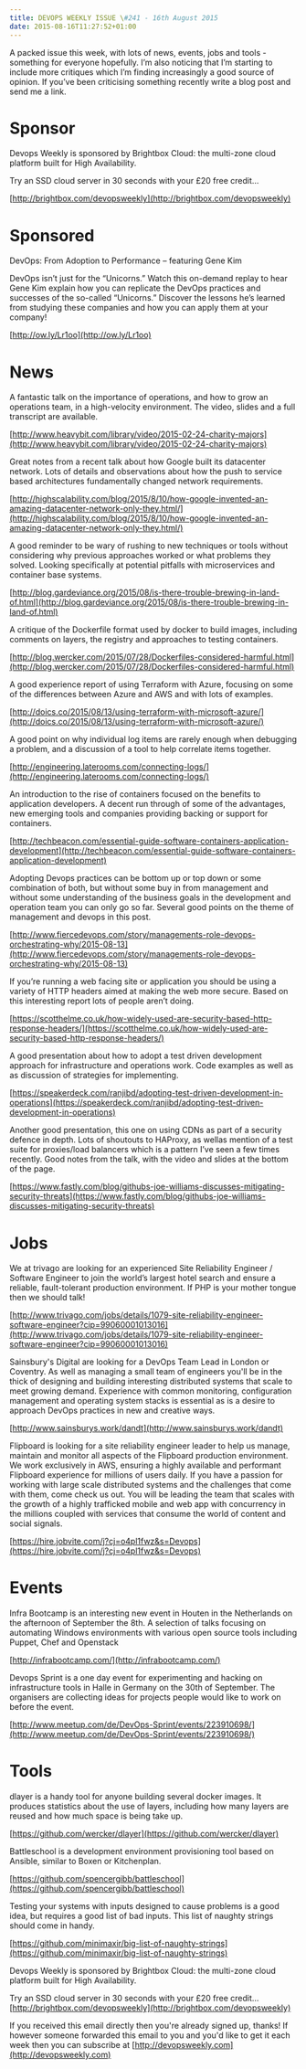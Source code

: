 ```yaml
---
title: DEVOPS WEEKLY ISSUE \#241 - 16th August 2015 
date: 2015-08-16T11:27:52+01:00
---
```


A packed issue this week, with lots of news, events, jobs and tools - something for everyone hopefully. I’m also noticing that I’m starting to include more critiques which I’m finding increasingly a good source of opinion. If you’ve been criticising something recently write a blog post and send me a link.


Sponsor
======

Devops Weekly is sponsored by Brightbox Cloud: the multi-zone cloud platform built for High Availability.

Try an SSD cloud server in 30 seconds with your £20 free credit…

[http://brightbox.com/devopsweekly](http://brightbox.com/devopsweekly)


Sponsored
========

DevOps: From Adoption to Performance – featuring Gene Kim

DevOps isn’t just for the “Unicorns.” Watch this on-demand replay to hear Gene Kim explain how you can replicate the DevOps practices and successes of the so-called “Unicorns.” Discover the lessons he’s learned from studying these companies and how you can apply them at your company!

[http://ow.ly/Lr1oo](http://ow.ly/Lr1oo)


News
====

A fantastic talk on the importance of operations, and how to grow an operations team, in a high-velocity environment. The video, slides and a full transcript are available.

[http://www.heavybit.com/library/video/2015-02-24-charity-majors](http://www.heavybit.com/library/video/2015-02-24-charity-majors)


Great notes from a recent talk about how Google built its datacenter network. Lots of details and observations about how the push to service based architectures fundamentally changed network requirements.

[http://highscalability.com/blog/2015/8/10/how-google-invented-an-amazing-datacenter-network-only-they.html/](http://highscalability.com/blog/2015/8/10/how-google-invented-an-amazing-datacenter-network-only-they.html/)


A good reminder to be wary of rushing to new techniques or tools without considering why previous approaches worked or what problems they solved. Looking specifically at potential pitfalls with microservices and container base systems.

[http://blog.gardeviance.org/2015/08/is-there-trouble-brewing-in-land-of.html](http://blog.gardeviance.org/2015/08/is-there-trouble-brewing-in-land-of.html)


A critique of the Dockerfile format used by docker to build images, including comments on layers, the registry and approaches to testing containers.

[http://blog.wercker.com/2015/07/28/Dockerfiles-considered-harmful.html](http://blog.wercker.com/2015/07/28/Dockerfiles-considered-harmful.html)


A good experience report of using Terraform with Azure, focusing on some of the differences between Azure and AWS and with lots of examples.

[http://doics.co/2015/08/13/using-terraform-with-microsoft-azure/](http://doics.co/2015/08/13/using-terraform-with-microsoft-azure/)


A good point on why individual log items are rarely enough when debugging a problem, and a discussion of a tool to help correlate items together.

[http://engineering.laterooms.com/connecting-logs/](http://engineering.laterooms.com/connecting-logs/)


An introduction to the rise of containers focused on the benefits to application developers. A decent run through of some of the advantages, new emerging tools and companies providing backing or support for containers.

[http://techbeacon.com/essential-guide-software-containers-application-development](http://techbeacon.com/essential-guide-software-containers-application-development)


Adopting Devops practices can be bottom up or top down or some combination of both, but without some buy in from management and without some understanding of the business goals in the development and operation team you can only go so far. Several good points on the theme of management and devops in this post.

[http://www.fiercedevops.com/story/managements-role-devops-orchestrating-why/2015-08-13](http://www.fiercedevops.com/story/managements-role-devops-orchestrating-why/2015-08-13)


If you’re running a web facing site or application you should be using a variety of HTTP headers aimed at making the web more secure. Based on this interesting report lots of people aren’t doing.

[https://scotthelme.co.uk/how-widely-used-are-security-based-http-response-headers/](https://scotthelme.co.uk/how-widely-used-are-security-based-http-response-headers/)


A good presentation about how to adopt a test driven development approach for infrastructure and operations work. Code examples as well as as discussion of strategies for implementing.

[https://speakerdeck.com/ranjibd/adopting-test-driven-development-in-operations](https://speakerdeck.com/ranjibd/adopting-test-driven-development-in-operations)


Another good presentation, this one on using CDNs as part of a security defence in depth. Lots of shoutouts to HAProxy, as wellas mention of a test suite for proxies/load balancers which is a pattern I’ve seen a few times recently. Good notes from the talk, with the video and slides at the bottom of the page.

[https://www.fastly.com/blog/githubs-joe-williams-discusses-mitigating-security-threats](https://www.fastly.com/blog/githubs-joe-williams-discusses-mitigating-security-threats)


Jobs
====

We at trivago are looking for an experienced Site Reliability Engineer / Software Engineer to join the world’s largest hotel search and ensure a reliable, fault-tolerant production environment. If PHP is your mother tongue then we should talk!

[http://www.trivago.com/jobs/details/1079-site-reliability-engineer-software-engineer?cip=99060001013016](http://www.trivago.com/jobs/details/1079-site-reliability-engineer-software-engineer?cip=99060001013016)


Sainsbury's Digital are looking for a DevOps Team Lead in London or Coventry. As well as managing a small team of engineers you'll be in the thick of designing and building interesting distributed systems that scale to meet growing demand. Experience with common monitoring, configuration management and operating system stacks is essential as is a desire to approach DevOps practices in new and creative ways.

[http://www.sainsburys.work/dandt](http://www.sainsburys.work/dandt)


Flipboard is looking for a site reliability engineer leader to help us manage, maintain and monitor all aspects of the Flipboard production environment. We work exclusively in AWS, ensuring a highly available and performant Flipboard experience for millions of users daily. If you have a passion for working with large scale distributed systems and the challenges that come with them, come check us out.  You will be leading the team that scales with the growth of a highly trafficked mobile and web app with concurrency in the millions coupled with services that consume the world of content and social signals.

[https://hire.jobvite.com/j?cj=o4pl1fwz&s=Devops](https://hire.jobvite.com/j?cj=o4pl1fwz&s=Devops)


Events
======

Infra Bootcamp is an interesting new event in Houten in the Netherlands on the afternoon of September the 8th. A selection of talks focusing on automating Windows environments with various open source tools including Puppet, Chef and Openstack

[http://infrabootcamp.com/](http://infrabootcamp.com/)


Devops Sprint is a one day event for experimenting and hacking on infrastructure tools in Halle in Germany on the 30th of September. The organisers are collecting ideas for projects people would like to work on before the event.

[http://www.meetup.com/de/DevOps-Sprint/events/223910698/](http://www.meetup.com/de/DevOps-Sprint/events/223910698/)


Tools
=====

dlayer is a handy tool for anyone building several docker images. It produces statistics about the use of layers, including how many layers are reused and how much space is being take up.

[https://github.com/wercker/dlayer](https://github.com/wercker/dlayer)


Battleschool is a development environment provisioning tool based on Ansible, similar to Boxen or Kitchenplan.

[https://github.com/spencergibb/battleschool](https://github.com/spencergibb/battleschool)


Testing your systems with inputs designed to cause problems is a good idea, but requires a good list of bad inputs. This list of naughty strings should come in handy.

[https://github.com/minimaxir/big-list-of-naughty-strings](https://github.com/minimaxir/big-list-of-naughty-strings)



Devops Weekly is sponsored by Brightbox Cloud: the multi-zone cloud platform built for High Availability.

Try an SSD cloud server in 30 seconds with your £20 free credit…
[http://brightbox.com/devopsweekly](http://brightbox.com/devopsweekly)


If you received this email directly then you're already signed up, thanks! If however someone forwarded this email to you and you'd like to get it each week then you can subscribe at [http://devopsweekly.com](http://devopsweekly.com)

